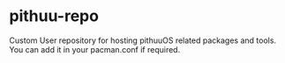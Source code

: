 # pithuu-repo
Custom User repository for hosting pithuuOS related packages and tools. You can add it in your pacman.conf if required.
